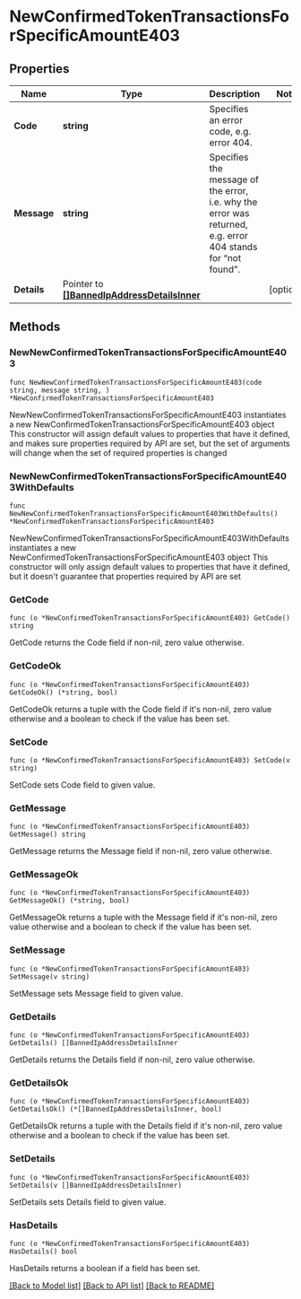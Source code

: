 # NewConfirmedTokenTransactionsForSpecificAmountE403

## Properties

Name | Type | Description | Notes
------------ | ------------- | ------------- | -------------
**Code** | **string** | Specifies an error code, e.g. error 404. | 
**Message** | **string** | Specifies the message of the error, i.e. why the error was returned, e.g. error 404 stands for “not found”. | 
**Details** | Pointer to [**[]BannedIpAddressDetailsInner**](BannedIpAddressDetailsInner.md) |  | [optional] 

## Methods

### NewNewConfirmedTokenTransactionsForSpecificAmountE403

`func NewNewConfirmedTokenTransactionsForSpecificAmountE403(code string, message string, ) *NewConfirmedTokenTransactionsForSpecificAmountE403`

NewNewConfirmedTokenTransactionsForSpecificAmountE403 instantiates a new NewConfirmedTokenTransactionsForSpecificAmountE403 object
This constructor will assign default values to properties that have it defined,
and makes sure properties required by API are set, but the set of arguments
will change when the set of required properties is changed

### NewNewConfirmedTokenTransactionsForSpecificAmountE403WithDefaults

`func NewNewConfirmedTokenTransactionsForSpecificAmountE403WithDefaults() *NewConfirmedTokenTransactionsForSpecificAmountE403`

NewNewConfirmedTokenTransactionsForSpecificAmountE403WithDefaults instantiates a new NewConfirmedTokenTransactionsForSpecificAmountE403 object
This constructor will only assign default values to properties that have it defined,
but it doesn't guarantee that properties required by API are set

### GetCode

`func (o *NewConfirmedTokenTransactionsForSpecificAmountE403) GetCode() string`

GetCode returns the Code field if non-nil, zero value otherwise.

### GetCodeOk

`func (o *NewConfirmedTokenTransactionsForSpecificAmountE403) GetCodeOk() (*string, bool)`

GetCodeOk returns a tuple with the Code field if it's non-nil, zero value otherwise
and a boolean to check if the value has been set.

### SetCode

`func (o *NewConfirmedTokenTransactionsForSpecificAmountE403) SetCode(v string)`

SetCode sets Code field to given value.


### GetMessage

`func (o *NewConfirmedTokenTransactionsForSpecificAmountE403) GetMessage() string`

GetMessage returns the Message field if non-nil, zero value otherwise.

### GetMessageOk

`func (o *NewConfirmedTokenTransactionsForSpecificAmountE403) GetMessageOk() (*string, bool)`

GetMessageOk returns a tuple with the Message field if it's non-nil, zero value otherwise
and a boolean to check if the value has been set.

### SetMessage

`func (o *NewConfirmedTokenTransactionsForSpecificAmountE403) SetMessage(v string)`

SetMessage sets Message field to given value.


### GetDetails

`func (o *NewConfirmedTokenTransactionsForSpecificAmountE403) GetDetails() []BannedIpAddressDetailsInner`

GetDetails returns the Details field if non-nil, zero value otherwise.

### GetDetailsOk

`func (o *NewConfirmedTokenTransactionsForSpecificAmountE403) GetDetailsOk() (*[]BannedIpAddressDetailsInner, bool)`

GetDetailsOk returns a tuple with the Details field if it's non-nil, zero value otherwise
and a boolean to check if the value has been set.

### SetDetails

`func (o *NewConfirmedTokenTransactionsForSpecificAmountE403) SetDetails(v []BannedIpAddressDetailsInner)`

SetDetails sets Details field to given value.

### HasDetails

`func (o *NewConfirmedTokenTransactionsForSpecificAmountE403) HasDetails() bool`

HasDetails returns a boolean if a field has been set.


[[Back to Model list]](../README.md#documentation-for-models) [[Back to API list]](../README.md#documentation-for-api-endpoints) [[Back to README]](../README.md)


